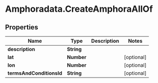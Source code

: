 # Amphoradata.CreateAmphoraAllOf

## Properties

Name | Type | Description | Notes
------------ | ------------- | ------------- | -------------
**description** | **String** |  | 
**lat** | **Number** |  | [optional] 
**lon** | **Number** |  | [optional] 
**termsAndConditionsId** | **String** |  | [optional] 


